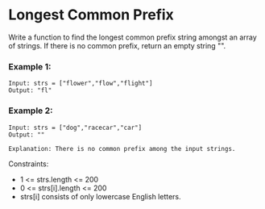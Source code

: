 # Longest Common Prefix
Write a function to find the longest common prefix string amongst an array of strings.
If there is no common prefix, return an empty string "".

### Example 1:
    Input: strs = ["flower","flow","flight"]
    Output: "fl"

### Example 2:
    Input: strs = ["dog","racecar","car"]
    Output: ""

    Explanation: There is no common prefix among the input strings.
 
Constraints:
- 1 <= strs.length <= 200
- 0 <= strs[i].length <= 200
- strs[i] consists of only lowercase English letters.